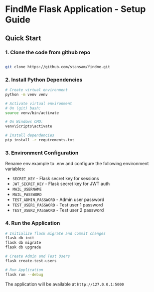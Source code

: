 # FindMe Flask Application - Setup Guide

## Quick Start
### 1. Clone the code from github repo
```bash

git clone https://github.com/stansam/findme.git

```

### 2. Install Python Dependencies

```bash
# Create virtual environment
python -m venv venv

# Activate virtual environment
# On (git) bash:
source venv/bin/activate

# On Windows CMD:
venv\Scripts\activate

# Install dependencies
pip install -r requirements.txt

```

### 3. Environment Configuration
Rename env.example to .env and configure the following environment variables:
- `SECRET_KEY` - Flask secret key for sessions
- `JWT_SECRET_KEY` - Flask secret key for JWT auth
- `MAIL_USERNAME` 
- `MAIL_PASSWORD`
- `TEST_ADMIN_PASSWORD` - Admin user password
- `TEST_USER1_PASSWORD` - Test user 1 password
- `TEST_USER2_PASSWORD` - Test user 2 password

### 4. Run the Application

```bash
# Initialize flask migrate and commit changes
flask db init
flask db migrate
flask db upgrade 

# Create Admin and Test Users
flask create-test-users

# Run Application
flask run --debug
```

The application will be available at `http://127.0.0.1:5000`